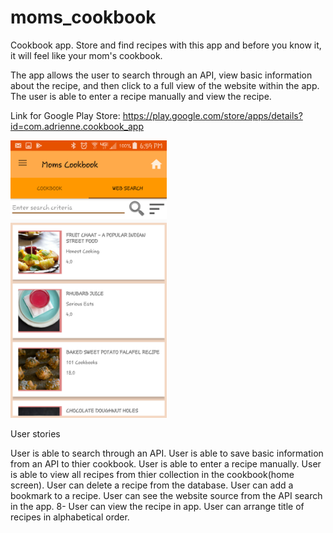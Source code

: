 # moms_cookbook
Cookbook app. Store and find recipes with this app and before you know it, it will feel like your mom's cookbook.

The app allows the user to search through an API, view basic information about the recipe, and then click to a full view of the website within the app. The user is able to enter a recipe manually and view the recipe.



Link for Google Play Store: 
https://play.google.com/store/apps/details?id=com.adrienne.cookbook_app

<img src="screenshotapi.png" width="250"/>




User stories

User is able to search through an API. 
User is able to save basic information from an API to thier cookbook. 
User is able to enter a recipe manually.
User is able to view all recipes from thier collection in the cookbook(home screen). 
User can delete a recipe from the database. 
User can add a bookmark to a recipe. 
User can see the website source from the API search in the app. 8- User can view the recipe in app.
User can arrange title of recipes in alphabetical order.
